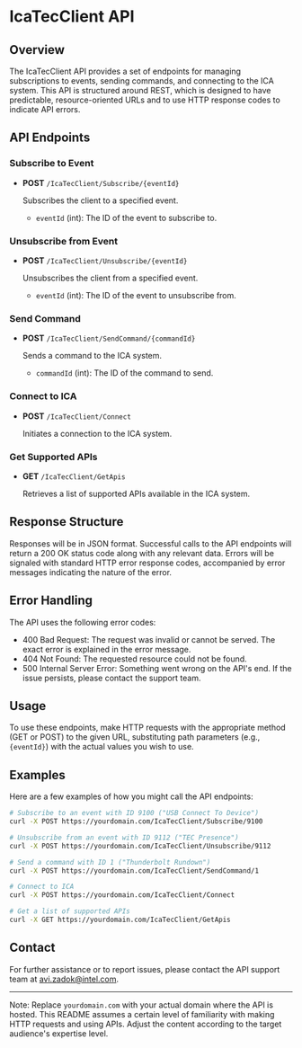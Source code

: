 # IcaTecClient API

## Overview

The IcaTecClient API provides a set of endpoints for managing subscriptions to events, sending commands, and connecting to the ICA system. This API is structured around REST, which is designed to have predictable, resource-oriented URLs and to use HTTP response codes to indicate API errors.

## API Endpoints

### Subscribe to Event

- **POST** `/IcaTecClient/Subscribe/{eventId}`
  
  Subscribes the client to a specified event.

  - `eventId` (int): The ID of the event to subscribe to.

### Unsubscribe from Event

- **POST** `/IcaTecClient/Unsubscribe/{eventId}`
  
  Unsubscribes the client from a specified event.

  - `eventId` (int): The ID of the event to unsubscribe from.

### Send Command

- **POST** `/IcaTecClient/SendCommand/{commandId}`
  
  Sends a command to the ICA system.

  - `commandId` (int): The ID of the command to send.

### Connect to ICA

- **POST** `/IcaTecClient/Connect`
  
  Initiates a connection to the ICA system.

### Get Supported APIs

- **GET** `/IcaTecClient/GetApis`
  
  Retrieves a list of supported APIs available in the ICA system.

## Response Structure

Responses will be in JSON format. Successful calls to the API endpoints will return a 200 OK status code along with any relevant data. Errors will be signaled with standard HTTP error response codes, accompanied by error messages indicating the nature of the error.

## Error Handling

The API uses the following error codes:

- 400 Bad Request: The request was invalid or cannot be served. The exact error is explained in the error message.
- 404 Not Found: The requested resource could not be found.
- 500 Internal Server Error: Something went wrong on the API's end. If the issue persists, please contact the support team.

## Usage

To use these endpoints, make HTTP requests with the appropriate method (GET or POST) to the given URL, substituting path parameters (e.g., `{eventId}`) with the actual values you wish to use.

## Examples

Here are a few examples of how you might call the API endpoints:

```bash
# Subscribe to an event with ID 9100 ("USB Connect To Device")
curl -X POST https://yourdomain.com/IcaTecClient/Subscribe/9100

# Unsubscribe from an event with ID 9112 ("TEC Presence")
curl -X POST https://yourdomain.com/IcaTecClient/Unsubscribe/9112

# Send a command with ID 1 ("Thunderbolt Rundown")
curl -X POST https://yourdomain.com/IcaTecClient/SendCommand/1

# Connect to ICA
curl -X POST https://yourdomain.com/IcaTecClient/Connect

# Get a list of supported APIs
curl -X GET https://yourdomain.com/IcaTecClient/GetApis
```

## Contact

For further assistance or to report issues, please contact the API support team at [avi.zadok@intel.com](mailto:avi.zadok@intel.com).

---

Note: Replace `yourdomain.com` with your actual domain where the API is hosted. This README assumes a certain level of familiarity with making HTTP requests and using APIs. Adjust the content according to the target audience's expertise level.
